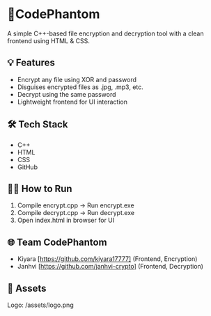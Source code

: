# 🔐CodePhantom

A simple C++-based file encryption and decryption tool with a clean frontend using HTML & CSS.

## 💡 Features
- Encrypt any file using XOR and password
- Disguises encrypted files as .jpg, .mp3, etc.
- Decrypt using the same password
- Lightweight frontend for UI interaction

## 🛠️ Tech Stack
- C++
- HTML
- CSS
- GitHub

## 👩‍💻 How to Run
1. Compile encrypt.cpp → Run encrypt.exe
2. Compile decrypt.cpp → Run decrypt.exe
3. Open index.html in browser for UI

## 🌐 Team CodePhantom
- Kiyara [https://github.com/kiyara17777]  (Frontend, Encryption)
- Janhvi [https://github.com/janhvi-crypto] (Frontend, Decryption)

## 📁 Assets
Logo: /assets/logo.png
